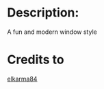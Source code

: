 # Description:
A fun and modern window style

# Credits to
[elkarma84](http://gnome-look.org/usermanager/search.php?username=elkarma84)
